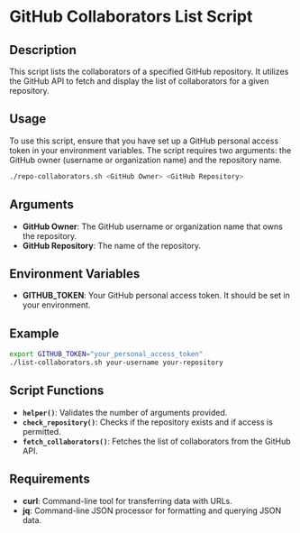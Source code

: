 # GitHub Collaborators List Script

## Description

This script lists the collaborators of a specified GitHub repository. It utilizes the GitHub API to fetch and display the list of collaborators for a given repository.

## Usage

To use this script, ensure that you have set up a GitHub personal access token in your environment variables. The script requires two arguments: the GitHub owner (username or organization name) and the repository name.

```bash
./repo-collaborators.sh <GitHub Owner> <GitHub Repository>
```

## Arguments

- **GitHub Owner**: The GitHub username or organization name that owns the repository.
- **GitHub Repository**: The name of the repository.

## Environment Variables

- **GITHUB_TOKEN**: Your GitHub personal access token. It should be set in your environment.

## Example

```bash
export GITHUB_TOKEN="your_personal_access_token"
./list-collaborators.sh your-username your-repository
```

## Script Functions

- **`helper()`**: Validates the number of arguments provided.
- **`check_repository()`**: Checks if the repository exists and if access is permitted.
- **`fetch_collaborators()`**: Fetches the list of collaborators from the GitHub API.

## Requirements

- **curl**: Command-line tool for transferring data with URLs.
- **jq**: Command-line JSON processor for formatting and querying JSON data.
